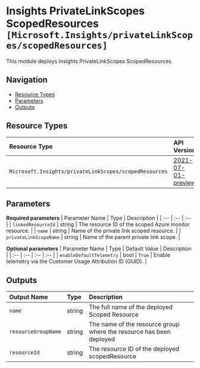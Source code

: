 # Insights PrivateLinkScopes ScopedResources `[Microsoft.Insights/privateLinkScopes/scopedResources]`

This module deploys Insights PrivateLinkScopes ScopedResources.

## Navigation

- [Resource Types](#Resource-Types)
- [Parameters](#Parameters)
- [Outputs](#Outputs)

## Resource Types

| Resource Type | API Version |
| :-- | :-- |
| `Microsoft.Insights/privateLinkScopes/scopedResources` | [2021-07-01-preview](https://docs.microsoft.com/en-us/azure/templates/Microsoft.Insights/2021-07-01-preview/privateLinkScopes/scopedResources) |

## Parameters

**Required parameters**
| Parameter Name | Type | Description |
| :-- | :-- | :-- |
| `linkedResourceId` | string | The resource ID of the scoped Azure monitor resource. |
| `name` | string | Name of the private link scoped resource. |
| `privateLinkScopeName` | string | Name of the parent private link scope. |

**Optional parameters**
| Parameter Name | Type | Default Value | Description |
| :-- | :-- | :-- | :-- |
| `enableDefaultTelemetry` | bool | `True` | Enable telemetry via the Customer Usage Attribution ID (GUID). |


## Outputs

| Output Name | Type | Description |
| :-- | :-- | :-- |
| `name` | string | The full name of the deployed Scoped Resource |
| `resourceGroupName` | string | The name of the resource group where the resource has been deployed |
| `resourceId` | string | The resource ID of the deployed scopedResource |
